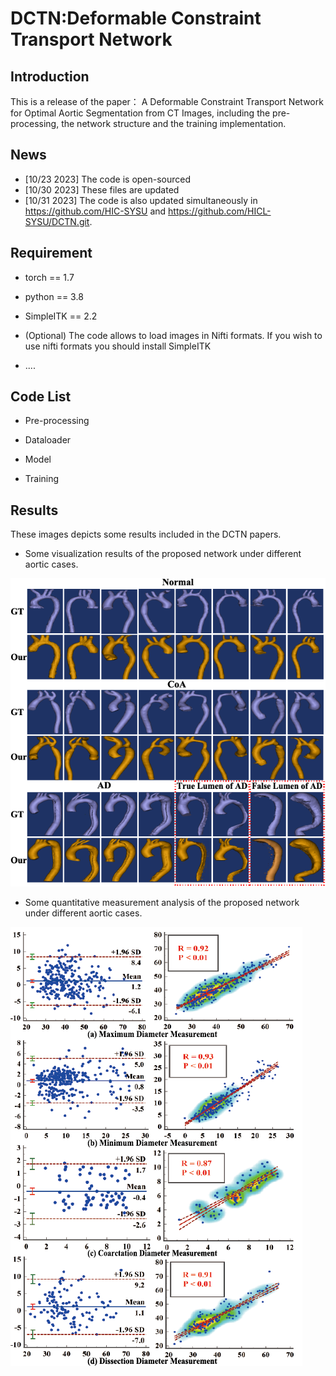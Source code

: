 # DCTN:Deformable Constraint Transport Network

## Introduction
This is a release of the paper： A Deformable Constraint Transport Network for Optimal Aortic Segmentation from CT Images, including the pre-processing, the network structure and the training implementation.

## News

* [10/23 2023] The code is open-sourced
* [10/30 2023] These files are updated
* [10/31 2023] The code is also updated simultaneously in https://github.com/HIC-SYSU and https://github.com/HICL-SYSU/DCTN.git.

## Requirement

*  torch == 1.7  

*  python == 3.8

*  SimpleITK == 2.2
  
*  (Optional) The code allows to load images in Nifti formats. If you wish to use nifti formats you should install SimpleITK
  
*  ....


##  Code List
* Pre-processing

* Dataloader 

* Model

* Training

## Results

These images depicts some results included in the DCTN papers.

* Some visualization results of the proposed network under different aortic cases.
  
![image](https://github.com/HICL-SYSU/DCTN/blob/main/IMG/3D.png)

* Some quantitative measurement analysis of the proposed network under different aortic cases.

![image](https://github.com/HICL-SYSU/DCTN/blob/main/IMG/B-A.png)



